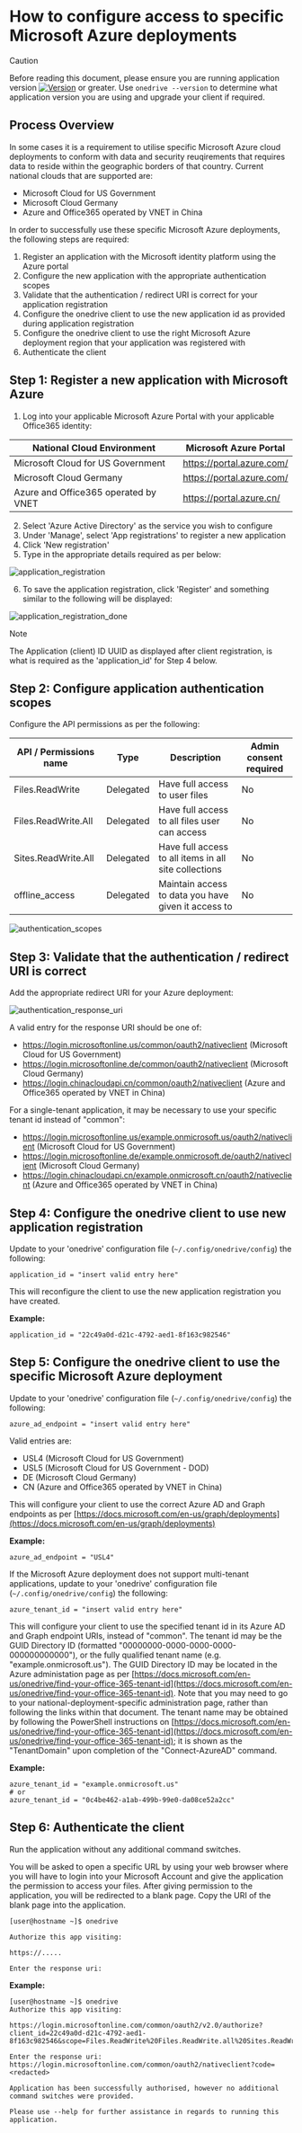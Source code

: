 # How to configure access to specific Microsoft Azure deployments
> [!CAUTION]
> Before reading this document, please ensure you are running application version [![Version](https://img.shields.io/github/v/release/abraunegg/onedrive)](https://github.com/abraunegg/onedrive/releases) or greater. Use `onedrive --version` to determine what application version you are using and upgrade your client if required.

## Process Overview
In some cases it is a requirement to utilise specific Microsoft Azure cloud deployments to conform with data and security reuqirements that requires data to reside within the geographic borders of that country.
Current national clouds that are supported are:
*   Microsoft Cloud for US Government
*   Microsoft Cloud Germany
*   Azure and Office365 operated by VNET in China

In order to successfully use these specific Microsoft Azure deployments, the following steps are required:
1. Register an application with the Microsoft identity platform using the Azure portal
2. Configure the new application with the appropriate authentication scopes
3. Validate that the authentication / redirect URI is correct for your application registration
4. Configure the onedrive client to use the new application id as provided during application registration
5. Configure the onedrive client to use the right Microsoft Azure deployment region that your application was registered with
6. Authenticate the client

## Step 1: Register a new application with Microsoft Azure
1. Log into your applicable Microsoft Azure Portal with your applicable Office365 identity:

| National Cloud Environment | Microsoft Azure Portal |
|---|---|
| Microsoft Cloud for US Government    | https://portal.azure.com/ | 
| Microsoft Cloud Germany              | https://portal.azure.com/ | 
| Azure and Office365 operated by VNET | https://portal.azure.cn/  | 

2. Select 'Azure Active Directory' as the service you wish to configure
3. Under 'Manage', select 'App registrations' to register a new application
4. Click 'New registration'
5. Type in the appropriate details required as per below:

![application_registration](./images/application_registration.jpg)

6. To save the application registration, click 'Register' and something similar to the following will be displayed:

![application_registration_done](./images/application_registration_done.jpg)

> [!NOTE]
> The Application (client) ID UUID as displayed after client registration, is what is required as the 'application_id' for Step 4 below.

## Step 2: Configure application authentication scopes
Configure the API permissions as per the following:

| API / Permissions name | Type | Description | Admin consent required |
|---|---|---|---|
| Files.ReadWrite | Delegated | Have full access to user files | No |
| Files.ReadWrite.All  | Delegated | Have full access to all files user can access | No |
| Sites.ReadWrite.All   | Delegated | Have full access to all items in all site collections | No |
| offline_access   | Delegated | Maintain access to data you have given it access to | No |

![authentication_scopes](./images/authentication_scopes.jpg)

## Step 3: Validate that the authentication / redirect URI is correct
Add the appropriate redirect URI for your Azure deployment:

![authentication_response_uri](./images/authentication_response_uri.jpg)

A valid entry for the response URI should be one of:
*   https://login.microsoftonline.us/common/oauth2/nativeclient (Microsoft Cloud for US Government)
*   https://login.microsoftonline.de/common/oauth2/nativeclient (Microsoft Cloud Germany)
*   https://login.chinacloudapi.cn/common/oauth2/nativeclient (Azure and Office365 operated by VNET in China)

For a single-tenant application, it may be necessary to use your specific tenant id instead of "common":
*   https://login.microsoftonline.us/example.onmicrosoft.us/oauth2/nativeclient (Microsoft Cloud for US Government)
*   https://login.microsoftonline.de/example.onmicrosoft.de/oauth2/nativeclient (Microsoft Cloud Germany)
*   https://login.chinacloudapi.cn/example.onmicrosoft.cn/oauth2/nativeclient (Azure and Office365 operated by VNET in China)

## Step 4: Configure the onedrive client to use new application registration
Update to your 'onedrive' configuration file (`~/.config/onedrive/config`) the following:
```text
application_id = "insert valid entry here"
```

This will reconfigure the client to use the new application registration you have created.

**Example:**
```text
application_id = "22c49a0d-d21c-4792-aed1-8f163c982546"
```

## Step 5: Configure the onedrive client to use the specific Microsoft Azure deployment
Update to your 'onedrive' configuration file (`~/.config/onedrive/config`) the following:
```text
azure_ad_endpoint = "insert valid entry here"
```

Valid entries are:
*   USL4 (Microsoft Cloud for US Government)
*   USL5 (Microsoft Cloud for US Government - DOD)
*   DE (Microsoft Cloud Germany)
*   CN (Azure and Office365 operated by VNET in China)

This will configure your client to use the correct Azure AD and Graph endpoints as per [https://docs.microsoft.com/en-us/graph/deployments](https://docs.microsoft.com/en-us/graph/deployments)

**Example:**
```text
azure_ad_endpoint = "USL4"
```

If the Microsoft Azure deployment does not support multi-tenant applications, update to your 'onedrive' configuration file (`~/.config/onedrive/config`) the following:
```text
azure_tenant_id = "insert valid entry here"
```

This will configure your client to use the specified tenant id in its Azure AD and Graph endpoint URIs, instead of "common".
The tenant id may be the GUID Directory ID (formatted "00000000-0000-0000-0000-000000000000"), or the fully qualified tenant name (e.g. "example.onmicrosoft.us").
The GUID Directory ID may be located in the Azure administation page as per [https://docs.microsoft.com/en-us/onedrive/find-your-office-365-tenant-id](https://docs.microsoft.com/en-us/onedrive/find-your-office-365-tenant-id). Note that you may need to go to your national-deployment-specific administration page, rather than following the links within that document.
The tenant name may be obtained by following the PowerShell instructions on [https://docs.microsoft.com/en-us/onedrive/find-your-office-365-tenant-id](https://docs.microsoft.com/en-us/onedrive/find-your-office-365-tenant-id); it is shown as the "TenantDomain" upon completion of the "Connect-AzureAD" command.

**Example:**
```text
azure_tenant_id = "example.onmicrosoft.us"
# or
azure_tenant_id = "0c4be462-a1ab-499b-99e0-da08ce52a2cc"
```

## Step 6: Authenticate the client
Run the application without any additional command switches.

You will be asked to open a specific URL by using your web browser where you will have to login into your Microsoft Account and give the application the permission to access your files. After giving permission to the application, you will be redirected to a blank page. Copy the URI of the blank page into the application.
```text
[user@hostname ~]$ onedrive 

Authorize this app visiting:

https://.....

Enter the response uri: 

```

**Example:**
```
[user@hostname ~]$ onedrive 
Authorize this app visiting:

https://login.microsoftonline.com/common/oauth2/v2.0/authorize?client_id=22c49a0d-d21c-4792-aed1-8f163c982546&scope=Files.ReadWrite%20Files.ReadWrite.all%20Sites.ReadWrite.All%20offline_access&response_type=code&redirect_uri=https://login.microsoftonline.com/common/oauth2/nativeclient

Enter the response uri: https://login.microsoftonline.com/common/oauth2/nativeclient?code=<redacted>

Application has been successfully authorised, however no additional command switches were provided.

Please use --help for further assistance in regards to running this application.
```
